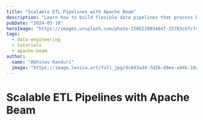 ```yaml
---
title: "Scalable ETL Pipelines with Apache Beam"
description: "Learn how to build flexible data pipelines that process both batch and streaming data with unified code."
pubDate: "2024-03-10"
heroImage: "https://images.unsplash.com/photo-1588239034647-25783cbfcfc1?w=800&auto=format&fit=crop&q=80"
tags:
  - data-engineering
  - tutorials
  - apache-beam
author:
  name: "Abhinav Kanduri"
  image: "https://image.lexica.art/full_jpg/dc0d3ad4-7d26-49ee-a94b-18d831041625"
---
```


# Scalable ETL Pipelines with Apache Beam
